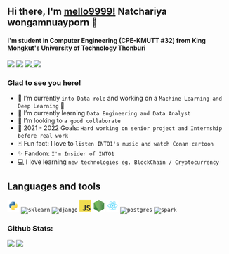 ## Hi there, I'm [mello9999!](https://github.com/mello9999/) Natchariya wongamnuayporn 👋
#### I'm student in Computer Engineering (CPE-KMUTT #32) from King Mongkut's University of Technology Thonburi

<a href="https://www.linkedin.com/in/natchariya-wongamnuyporn/"><img src="https://img.shields.io/badge/-LinkedIn-0e76a8?style=flat-square&logo=Linkedin&logoColor=white" height=24></a> 
<a href="https://natchariya-wong.medium.com/"><img src="https://img.shields.io/badge/medium-%2312100E.svg?&style=for-the-badge&logo=medium&logoColor=white" height=24></a> 
<a href="https://www.facebook.com/Natchariya.wongamnuayporn/"><img src="https://img.shields.io/badge/Facebook-1877F2?style=for-the-badge&logo=facebook&logoColor=white" height=24>
<a href="https://www.instagram.com/kao_nw1999/"><img src="https://img.shields.io/badge/inatragram-ff69b4?style=for-the-badge&logo=instagram&logoColor=white" height=24>
</a> 

### Glad to see you here!
- :pushpin: I’m currently `into Data role` and working on a `Machine Learning and Deep Learning` :tada: 
- :notebook: I’m currently learning ` Data Engineering and Data Analyst ` 
- :telescope: I’m looking to `a good collaborate` 
- :dart: 2021 - 2022 Goals: `Hard working on senior project and Internship before real work ` 
- :black_joker: Fun fact: I love to ` listen INTO1's music and watch Conan cartoon ` 
- ✨ Fandom: `I'm Insider of INTO1 ` 
- 💻 I love learning `new technologies eg. BlockChain / Cryptocurrency `

## Languages and tools  
<code><img height="27" src="https://raw.githubusercontent.com/github/explore/80688e429a7d4ef2fca1e82350fe8e3517d3494d/topics/python/python.png" alt="python"></code>
<code><img height="27" src="https://upload.wikimedia.org/wikipedia/commons/0/05/Scikit_learn_logo_small.svg" alt="sklearn"></code>
<code><img height="27" src="https://www.djangoproject.com/m/img/logos/django-logo-positive.svg" alt="django"></code>
<code><img height="27" src="https://raw.githubusercontent.com/github/explore/80688e429a7d4ef2fca1e82350fe8e3517d3494d/topics/javascript/javascript.png" alt="javascript"></code>
<code><img height="27" src="https://raw.githubusercontent.com/github/explore/80688e429a7d4ef2fca1e82350fe8e3517d3494d/topics/nodejs/nodejs.png" alt="nodejs"></code>
<code><img height="27" src="https://raw.githubusercontent.com/github/explore/80688e429a7d4ef2fca1e82350fe8e3517d3494d/topics/react/react.png" alt="react"></code>
<code><img height="27" src="https://upload.wikimedia.org/wikipedia/commons/2/29/Postgresql_elephant.svg" alt="postgres"></code>
<code><img height="27" src="https://upload.wikimedia.org/wikipedia/commons/f/f3/Apache_Spark_logo.svg" alt="spark"></code>

### Github Stats:
<div>
<img height="180em" src="https://github-readme-stats.vercel.app/api?username=mello9999&show_icons=true&hide_border=true&&count_private=true&include_all_commits=true" />
<img height="180em" src="https://github-readme-stats.vercel.app/api/top-langs/?username=mello9999&exclude_repo=KNN-Image-Classification&show_icons=true&hide_border=true&layout=compact&langs_count=8"/>
</div>

